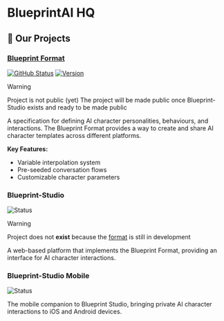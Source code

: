 # BlueprintAI HQ

## 🚀 Our Projects

### [Blueprint Format](https://github.com/blueprint-ai-hq/blueprint-format)
[![GitHub Status](https://img.shields.io/badge/status-beta-orange)](https://github.com/blueprint-ai-hq/blueprint-format)
[![Version](https://img.shields.io/badge/version-0.1.0--beta-blue)](https://github.com/blueprint-ai-hq/blueprint-format)

> [!WARNING]
> Project is not public (yet)
> The project will be made public once Blueprint-Studio exists and ready to be made public

A specification for defining AI character personalities, behaviours, and interactions. The Blueprint Format provides a way to create and share AI character templates across different platforms.

**Key Features:**
- Variable interpolation system
- Pre-seeded conversation flows
- Customizable character parameters

### Blueprint-Studio
![Status](https://img.shields.io/badge/status-in%20dev-fc8403)

> [!WARNING]
> Project does not **exist** because the [format](https://github.com/blueprint-ai-hq/blueprint-format) is still in development

A web-based platform that implements the Blueprint Format, providing an interface for AI character interactions.

### Blueprint-Studio Mobile
![Status](https://img.shields.io/badge/status-does%20not%20exist-ff0000)

The mobile companion to Blueprint Studio, bringing private AI character interactions to iOS and Android devices.
